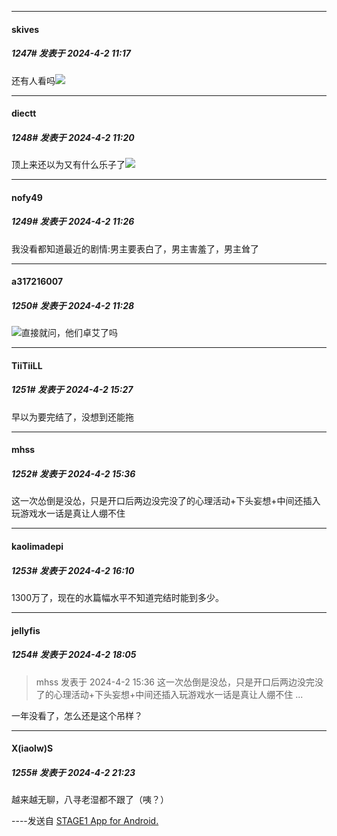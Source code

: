 ﻿
*****

####  skives  
##### 1247#       发表于 2024-4-2 11:17

还有人看吗<img src="https://static.saraba1st.com/image/smiley/face2017/067.png" referrerpolicy="no-referrer">

*****

####  diectt  
##### 1248#       发表于 2024-4-2 11:20

顶上来还以为又有什么乐子了<img src="https://static.saraba1st.com/image/smiley/face2017/067.png" referrerpolicy="no-referrer">


*****

####  nofy49  
##### 1249#       发表于 2024-4-2 11:26

我没看都知道最近的剧情:男主要表白了，男主害羞了，男主耸了


*****

####  a317216007  
##### 1250#       发表于 2024-4-2 11:28

<img src="https://static.saraba1st.com/image/smiley/face2017/067.png" referrerpolicy="no-referrer">直接就问，他们卓艾了吗


*****

####  TiiTiiLL  
##### 1251#       发表于 2024-4-2 15:27

早以为要完结了，没想到还能拖


*****

####  mhss  
##### 1252#       发表于 2024-4-2 15:36

这一次怂倒是没怂，只是开口后两边没完没了的心理活动+下头妄想+中间还插入玩游戏水一话是真让人绷不住


*****

####  kaolimadepi  
##### 1253#       发表于 2024-4-2 16:10

1300万了，现在的水篇幅水平不知道完结时能到多少。


*****

####  jellyfis  
##### 1254#       发表于 2024-4-2 18:05

<blockquote>mhss 发表于 2024-4-2 15:36
这一次怂倒是没怂，只是开口后两边没完没了的心理活动+下头妄想+中间还插入玩游戏水一话是真让人绷不住 ...</blockquote>
一年没看了，怎么还是这个吊样？


*****

####  X(iaolw)S  
##### 1255#       发表于 2024-4-2 21:23

越来越无聊，八寻老湿都不跟了（咦？）

----发送自 [STAGE1 App for Android.](http://stage1.5j4m.com/?1.37)

